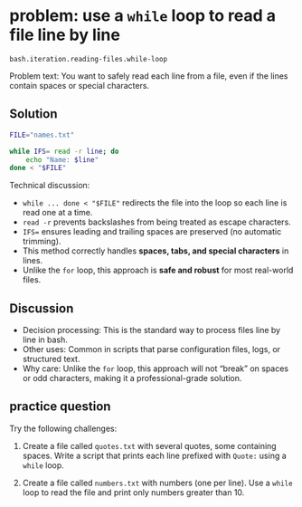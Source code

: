 # problem: use a `while` loop to read a file line by line

`bash.iteration.reading-files.while-loop`

Problem text: You want to safely read each line from a file, even if the lines contain spaces or special characters.

## Solution

```bash
FILE="names.txt"

while IFS= read -r line; do
    echo "Name: $line"
done < "$FILE"
```

Technical discussion:

* `while ... done < "$FILE"` redirects the file into the loop so each line is read one at a time.
* `read -r` prevents backslashes from being treated as escape characters.
* `IFS=` ensures leading and trailing spaces are preserved (no automatic trimming).
* This method correctly handles **spaces, tabs, and special characters** in lines.
* Unlike the `for` loop, this approach is **safe and robust** for most real-world files.

## Discussion

* Decision processing: This is the standard way to process files line by line in bash.
* Other uses: Common in scripts that parse configuration files, logs, or structured text.
* Why care: Unlike the `for` loop, this approach will not “break” on spaces or odd characters, making it a professional-grade solution.

## practice question

Try the following challenges:

1. Create a file called `quotes.txt` with several quotes, some containing spaces.
   Write a script that prints each line prefixed with `Quote:` using a `while` loop.

2. Create a file called `numbers.txt` with numbers (one per line).
   Use a `while` loop to read the file and print only numbers greater than 10.
